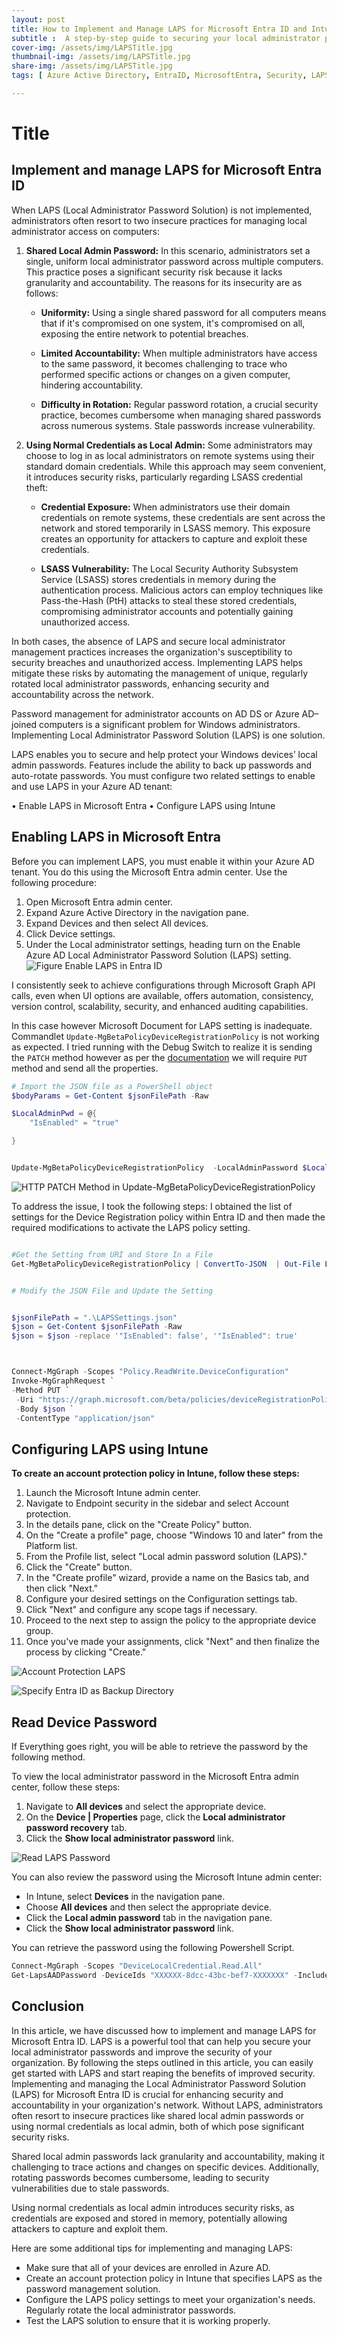 ```yaml
---
layout: post
title: How to Implement and Manage LAPS for Microsoft Entra ID and Intune
subtitle :  A step-by-step guide to securing your local administrator passwords with LAPS
cover-img: /assets/img/LAPSTitle.jpg
thumbnail-img: /assets/img/LAPSTitle.jpg
share-img: /assets/img/LAPSTitle.jpg
tags: [ Azure Active Directory, EntraID, MicrosoftEntra, Security, LAPS]

---
```


# Title

## Implement and manage LAPS for Microsoft Entra ID

When LAPS (Local Administrator Password Solution) is not implemented, administrators often resort to two insecure practices for managing local administrator access on computers:

1. **Shared Local Admin Password:** In this scenario, administrators set a single, uniform local administrator password across multiple computers. This practice poses a significant security risk because it lacks granularity and accountability. The reasons for its insecurity are as follows:

   - **Uniformity:** Using a single shared password for all computers means that if it's compromised on one system, it's compromised on all, exposing the entire network to potential breaches.

   - **Limited Accountability:** When multiple administrators have access to the same password, it becomes challenging to trace who performed specific actions or changes on a given computer, hindering accountability.

   - **Difficulty in Rotation:** Regular password rotation, a crucial security practice, becomes cumbersome when managing shared passwords across numerous systems. Stale passwords increase vulnerability.

2. **Using Normal Credentials as Local Admin:** Some administrators may choose to log in as local administrators on remote systems using their standard domain credentials. While this approach may seem convenient, it introduces security risks, particularly regarding LSASS credential theft:

   - **Credential Exposure:** When administrators use their domain credentials on remote systems, these credentials are sent across the network and stored temporarily in LSASS memory. This exposure creates an opportunity for attackers to capture and exploit these credentials.

   - **LSASS Vulnerability:** The Local Security Authority Subsystem Service (LSASS) stores credentials in memory during the authentication process. Malicious actors can employ techniques like Pass-the-Hash (PtH) attacks to steal these stored credentials, compromising administrator accounts and potentially gaining unauthorized access.

In both cases, the absence of LAPS and secure local administrator management practices increases the organization's susceptibility to security breaches and unauthorized access. Implementing LAPS helps mitigate these risks by automating the management of unique, regularly rotated local administrator passwords, enhancing security and accountability across the network.

Password management for administrator accounts on AD DS or Azure AD–joined computers is a significant problem for Windows administrators. Implementing Local Administrator Password Solution (LAPS) is one solution.

 LAPS enables you to secure and help protect your Windows devices’ local admin passwords. Features include the ability to back up passwords and auto-rotate passwords. You must configure two related settings to enable and use LAPS in your Azure AD tenant:

 • Enable LAPS in Microsoft Entra
 • Configure LAPS using Intune

## Enabling LAPS in Microsoft Entra

 Before you can implement LAPS, you must enable it within your Azure AD tenant. You do this using the Microsoft Entra admin center. Use the following procedure:

 1. Open Microsoft Entra admin center.
 2. Expand Azure Active Directory in the navigation pane.
 3. Expand Devices and then select All devices.
 4. Click Device settings.
 5. Under the Local administrator settings, heading turn on the Enable Azure AD Local Administrator Password Solution (LAPS) setting.
![Figure Enable LAPS in Entra ID](/assets/img/LAPS1.jpg)


I consistently seek to achieve configurations through Microsoft Graph API calls, even when UI options are available, offers automation, consistency, version control, scalability, security, and enhanced auditing capabilities.

In this case however Microsoft Document for LAPS setting is inadequate.
Commandlet `Update-MgBetaPolicyDeviceRegistrationPolicy` is not working as expected.
I tried running with the Debug Switch to realize it is sending the `PATCH` method however as per the [documentation](https://techcommunity.microsoft.com/t5/microsoft-entra-azure-ad-blog/important-update-to-deviceregistrationpolicy-resource-type-for/ba-p/3912000) we will require `PUT` method and send all the properties.

```powershell
# Import the JSON file as a PowerShell object
$bodyParams = Get-Content $jsonFilePath -Raw 

$LocalAdminPwd = @{
    "IsEnabled" = "true"

}


Update-MgBetaPolicyDeviceRegistrationPolicy  -LocalAdminPassword $LocalAdminPwd -Debug

```

![HTTP PATCH Method in Update-MgBetaPolicyDeviceRegistrationPolicy](/assets/img/LAPS2.jpg)

To address the issue, I took the following steps: I obtained the list of settings for the Device Registration policy within Entra ID and then made the required modifications to activate the LAPS policy setting.

```powershell

#Get the Setting from URI and Store In a File
Get-MgBetaPolicyDeviceRegistrationPolicy | ConvertTo-JSON  | Out-File LAPSSettings.json


# Modify the JSON File and Update the Setting


$jsonFilePath = ".\LAPSSettings.json"
$json = Get-Content $jsonFilePath -Raw
$json = $json -replace '"IsEnabled": false', '"IsEnabled": true'



Connect-MgGraph -Scopes "Policy.ReadWrite.DeviceConfiguration"
Invoke-MgGraphRequest `
-Method PUT `
 -Uri "https://graph.microsoft.com/beta/policies/deviceRegistrationPolicy" `
 -Body $json `
 -ContentType "application/json" 
```

## Configuring LAPS using Intune



**To create an account protection policy in Intune, follow these steps:**

1. Launch the Microsoft Intune admin center.
2. Navigate to Endpoint security in the sidebar and select Account protection.
3. In the details pane, click on the "Create Policy" button.
4. On the "Create a profile" page, choose "Windows 10 and later" from the Platform list.
5. From the Profile list, select "Local admin password solution (LAPS)."
6. Click the "Create" button.
7. In the "Create profile" wizard, provide a name on the Basics tab, and then click "Next."
8. Configure your desired settings on the Configuration settings tab.
9. Click "Next" and configure any scope tags if necessary.
10. Proceed to the next step to assign the policy to the appropriate device group.
11. Once you've made your assignments, click "Next" and then finalize the process by clicking "Create."

![Account Protection LAPS](https://learn.microsoft.com/en-us/mem/intune/protect/media/windows-laps-policy/create-laps-policy.png#lightbox)

![Specify Entra ID as Backup Directory](https://learn.microsoft.com/en-us/mem/intune/protect/media/windows-laps-policy/specify-the-backup-directory.png#lightbox)

## Read Device Password
If Everything goes right, you will be able to retrieve the password by the following method.

To view the local administrator password in the Microsoft Entra admin center, follow these steps:

1. Navigate to **All devices** and select the appropriate device.
2. On the **Device | Properties** page, click the **Local administrator password recovery** tab.
3. Click the **Show local administrator password** link.

![Read LAPS Password](https://techcommunity.microsoft.com/t5/image/serverpage/image-id/463474i5B6E9E0092683EB5/image-dimensions/2000?v=v2&px=-1)

You can also review the password using the Microsoft Intune admin center:
- In Intune, select **Devices** in the navigation pane.
- Choose **All devices** and then select the appropriate device.
- Click the **Local admin password** tab in the navigation pane.
- Click the **Show local administrator password** link.


You can retrieve the password using the following Powershell Script.

```Powershell
Connect-MgGraph -Scopes "DeviceLocalCredential.Read.All"
Get-LapsAADPassword -DeviceIds "XXXXXX-8dcc-43bc-bef7-XXXXXXX" -IncludePasswords -AsPlainText

```

## Conclusion

In this article, we have discussed how to implement and manage LAPS for Microsoft Entra ID. LAPS is a powerful tool that can help you secure your local administrator passwords and improve the security of your organization. By following the steps outlined in this article, you can easily get started with LAPS and start reaping the benefits of improved security. Implementing and managing the Local Administrator Password Solution (LAPS) for Microsoft Entra ID is crucial for enhancing security and accountability in your organization's network. Without LAPS, administrators often resort to insecure practices like shared local admin passwords or using normal credentials as local admin, both of which pose significant security risks.

Shared local admin passwords lack granularity and accountability, making it challenging to trace actions and changes on specific devices. Additionally, rotating passwords becomes cumbersome, leading to security vulnerabilities due to stale passwords.

Using normal credentials as local admin introduces security risks, as credentials are exposed and stored in memory, potentially allowing attackers to capture and exploit them.

Here are some additional tips for implementing and managing LAPS:

- Make sure that all of your devices are enrolled in Azure AD.
- Create an account protection policy in Intune that specifies LAPS as the password management solution.
- Configure the LAPS policy settings to meet your organization's needs.
Regularly rotate the local administrator passwords.
- Test the LAPS solution to ensure that it is working properly.
